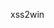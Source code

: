 xss2win

<!---
p4tl/p4tl is a ✨ special ✨ repository because its `README.md` (this file) appears on your GitHub profile.
You can click the Preview link to take a look at your changes.
--->
